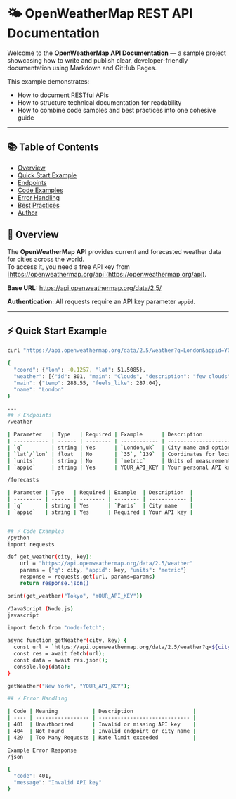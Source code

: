 # 🌤️ OpenWeatherMap REST API Documentation

Welcome to the **OpenWeatherMap API Documentation** — a sample project showcasing how to write and publish clear, developer-friendly documentation using Markdown and GitHub Pages.

This example demonstrates:
- How to document RESTful APIs  
- How to structure technical documentation for readability  
- How to combine code samples and best practices into one cohesive guide  

---
## 📚 Table of Contents
- [Overview](#-overview)
- [Quick Start Example](#-quick-start-example)
- [Endpoints](#-endpoints)
- [Code Examples](#-code-examples)
- [Error Handling](#-error-handling)
- [Best Practices](#-best-practices)
- [Author](#-author)


## 🚀 Overview
The **OpenWeatherMap API** provides current and forecasted weather data for cities across the world.  
To access it, you need a free API key from [https://openweathermap.org/api](https://openweathermap.org/api).

**Base URL:**
https://api.openweathermap.org/data/2.5/

**Authentication:**
All requests require an API key parameter `appid`.

---

## ⚡ Quick Start Example

```bash
curl "https://api.openweathermap.org/data/2.5/weather?q=London&appid=YOUR_API_KEY"

{
  "coord": {"lon": -0.1257, "lat": 51.5085},
  "weather": [{"id": 801, "main": "Clouds", "description": "few clouds"}],
  "main": {"temp": 288.55, "feels_like": 287.04},
  "name": "London"
}

---
## ⚡ Endpoints
/weather

| Parameter   | Type   | Required | Example      | Description                         |
| ----------- | ------ | -------- | ------------ | ----------------------------------- |
| `q`         | string | Yes      | `London,uk`  | City name and optional country code |
| `lat`/`lon` | float  | No       | `35`, `139`  | Coordinates for location            |
| `units`     | string | No       | `metric`     | Units of measurement                |
| `appid`     | string | Yes      | YOUR_API_KEY | Your personal API key               |

/forecasts

| Parameter | Type   | Required | Example  | Description  |
| --------- | ------ | -------- | -------- | ------------ |
| `q`       | string | Yes      | `Paris`  | City name    |
| `appid`   | string | Yes      | Required | Your API key |


## ⚡ Code Examples
/python
import requests

def get_weather(city, key):
    url = "https://api.openweathermap.org/data/2.5/weather"
    params = {"q": city, "appid": key, "units": "metric"}
    response = requests.get(url, params=params)
    return response.json()

print(get_weather("Tokyo", "YOUR_API_KEY"))

/JavaScript (Node.js)
javascript

import fetch from "node-fetch";

async function getWeather(city, key) {
  const url = `https://api.openweathermap.org/data/2.5/weather?q=${city}&appid=${key}&units=metric`;
  const res = await fetch(url);
  const data = await res.json();
  console.log(data);
}

getWeather("New York", "YOUR_API_KEY");

## ⚡ Error Handling

| Code | Meaning           | Description                   |
| ---- | ----------------- | ----------------------------- |
| 401  | Unauthorized      | Invalid or missing API key    |
| 404  | Not Found         | Invalid endpoint or city name |
| 429  | Too Many Requests | Rate limit exceeded           |

Example Error Response
/json

{
  "code": 401,
  "message": "Invalid API key"
}

